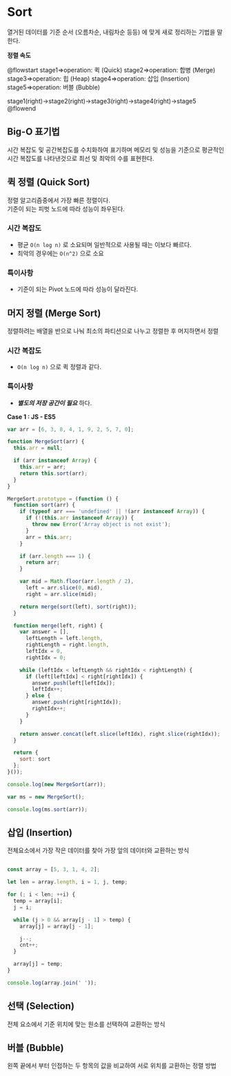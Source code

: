 # Sort

열거된 데이터를 기준 순서 (오름차순, 내림차순 등등) 에 맞게 새로 정리하는 기법을 말한다.

**정렬 속도**

@flowstart
stage1=>operation: 퀵 (Quick)
stage2=>operation: 합병 (Merge)
stage3=>operation: 힙 (Heap)
stage4=>operation: 삽입 (Insertion)
stage5=>operation: 버블 (Bubble)

stage1(right)->stage2(right)->stage3(right)->stage4(right)->stage5
@flowend

## Big-O 표기법

시간 복잡도 및 공간복잡도를 수치화하여 표기하며 메모리 및 성능을 기준으로 평균적인 시간 복잡도를 나타낸것으로 최선 및 최악의 수를 표현한다.

## 퀵 정렬 (Quick Sort)

정렬 알고리즘중에서 가장 빠른 정렬이다.  
기준이 되는 피벗 노드에 따라 성능이 좌우된다.

### 시간 복잡도

* 평균 `O(n log n)` 로 소요되며 일반적으로 사용될 때는 이보다 빠르다.
* 최악의 경우에는 `O(n^2)` 으로 소요

### 특이사항

* 기준이 되는 Pivot 노드에 따라 성능이 달라진다.

## 머지 정렬 (Merge Sort)

정렬하려는 배열을 반으로 나눠 최소의 파티션으로 나누고 정렬한 후 머지하면서 정렬

### 시간 복잡도

* `O(n log n)` 으로 퀵 정렬과 같다.

### 특이사항

* _**별도의 저장 공간이 필요**_ 하다.

**Case 1 : JS - ES5**

```javascript
var arr = [6, 3, 8, 4, 1, 9, 2, 5, 7, 0];

function MergeSort(arr) {
  this.arr = null;

  if (arr instanceof Array) {
    this.arr = arr;
    return this.sort(arr);
  }
}

MergeSort.prototype = (function () {
  function sort(arr) {
    if (typeof arr === 'undefined' || !(arr instanceof Array)) {
      if (!(this.arr instanceof Array)) {
        throw new Error('Array object is not exist');
      }
      arr = this.arr;
    }

    if (arr.length === 1) {
      return arr;
    }

    var mid = Math.floor(arr.length / 2),
      left = arr.slice(0, mid),
      right = arr.slice(mid);

    return merge(sort(left), sort(right));
  }

  function merge(left, right) {
    var answer = [],
      leftLength = left.length,
      rightLength = right.length,
      leftIdx = 0,
      rightIdx = 0;

    while (leftIdx < leftLength && rightIdx < rightLength) {
      if (left[leftIdx] < right[rightIdx]) {
        answer.push(left[leftIdx]);
        leftIdx++;
      } else {
        answer.push(right[rightIdx]);
        rightIdx++;
      }
    }

    return answer.concat(left.slice(leftIdx), right.slice(rightIdx));
  }

  return {
    sort: sort
  };
}());
```

```javascript
console.log(new MergeSort(arr));
```

```javascript
var ms = new MergeSort();

console.log(ms.sort(arr));
```

## 삽입 (Insertion)

전체요소에서 가장 작은 데이터를 찾아 가장 앞의 데이터와 교환하는 방식

```javascript

const array = [5, 3, 1, 4, 2];

let len = array.length, i = 1, j, temp;

for (; i < len; ++i) {
  temp = array[i];
  j = i;

  while (j > 0 && array[j - 1] > temp) {
    array[j] = array[j - 1];

    j--;
    cnt++;
  }

  array[j] = temp;
}

console.log(array.join(' '));
```

## 선택 (Selection)

전체 요소에서 기준 위치에 맞는 원소를 선택하여 교환하는 방식

## 버블 (Bubble)

왼쪽 끝에서 부터 인접하는 두 항목의 값을 비교하여 서로 위치를 교환하는 정렬 방법